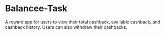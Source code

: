 # Balancee-Task
A reward app for users to view their total cashback, available cashback, and cashback history. Users can also withdraw their cashbacks.
